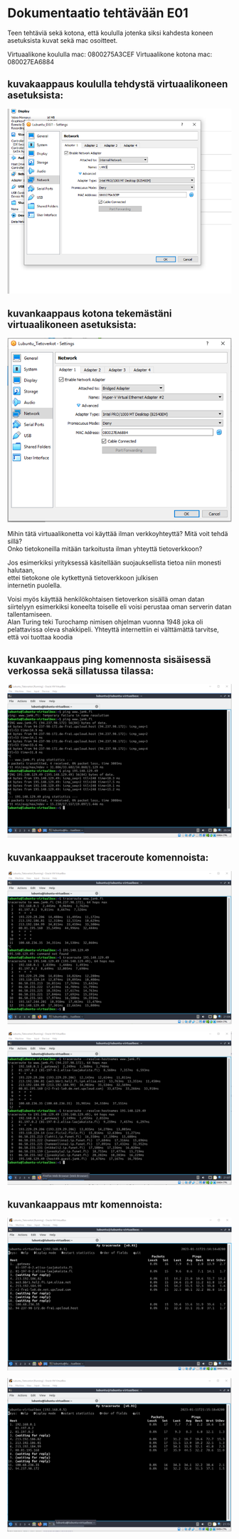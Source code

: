 # Dokumentaatio tehtävään E01

Teen tehtäviä sekä kotona, että koululla jotenka siksi kahdesta koneen asetuksista kuvat sekä mac osoitteet.

Virtuaalikone koululla mac: 0800275A3CEF
Virtuaalikone kotona mac: 080027EA6884

## kuvakaappaus koululla tehdystä virtuaalikoneen asetuksista:

![](/documentation/E01/mymachine.png)

## kuvankaappaus kotona tekemästäni virtuaalikoneen asetuksista:

![](/documentation/E01/kotikoneen_asetukset.png)

Mihin tätä virtuaalikonetta voi käyttää ilman verkkoyhteyttä? Mitä voit tehdä sillä?<br/>
Onko tietokoneilla mitään tarkoitusta ilman yhteyttä tietoverkkoon?<br/>

Jos esimerkiksi yrityksessä käsitellään suojauksellista tietoa niin monesti halutaan,<br/>
ettei tietokone ole kytkettynä tietoverkkoon julkisen<br/>
internetin puolella.<br/>

Voisi myös käyttää henkilökohtaisen tietoverkon sisällä oman datan siirtelyyn esimerkiksi koneelta toiselle eli voisi perustaa oman serverin datan tallentamiseen.<br/>
Alan Turing teki Turochamp nimisen ohjelman vuonna 1948 joka oli pelattavissa oleva shakkipeli. Yhteyttä internettiin ei välttämättä tarvitse, että voi tuottaa koodia<br/>

## kuvankaappaus ping komennosta sisäisessä verkossa sekä sillatussa tilassa:

![](/documentation/E01/screenshot1.png)

## kuvankaappaukset traceroute komennoista:

![](/documentation/E01/traceroute1.png)

![](/documentation/E01/traceroute2.png)

## kuvankaappaus mtr komennoista:

![](/documentation/E01/mtr1.png)

![](/documentation/E01/mtr2.png)